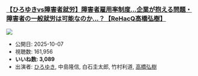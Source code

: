 ### [【ひろゆきvs障害者就労】障害者雇用率制度…企業が抱える問題・障害者の一般就労は可能なのか…？【ReHacQ高橋弘樹】](https://www.youtube.com/watch?v=FJr0_AXDDQw)
[![](https://img.youtube.com/vi/FJr0_AXDDQw/sddefault.jpg)](https://www.youtube.com/watch?v=FJr0_AXDDQw)
-   公開日: 2025-10-07
-   視聴数: 161,956
-   **いいね数: 3,089**
-   出演者: [ひろゆき](/rehacq_fan/people/ひろゆき "wikilink"), 中島隆信, 白石圭太郎, 竹村利道, [高橋弘樹](/rehacq_fan/people/高橋弘樹 "wikilink")

